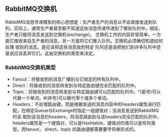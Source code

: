 ## RabbitMQ交换机

RabbitMQ消息传递模型的核心思想是：生产者生产的消息从不会直接发送到队列。实际上，通常生产者甚至都不知道这些消息传递传递到了哪些队列中。相反，生产者只能将消息发送到交换机(exchange)。
交换机工作的内容非常简单，一方面它接收来自生产者的消息，另一方面将它们推入队列。交换机必须确切知道如何处理 收到的消息。是应该把这些消息放到特定 队列还是说把他们到许多队列中还是说应该丢弃它们。这由交换机的类型来决定。

### RabbitMQ交换机类型

- Fanout：将接收到的消息广播到与它绑定的所有队列中。
- Direct：将接收到的消息转发到与特定路由键完全匹配的队列中。
- Topic：将接收到的消息转发到与特定路由键可以匹配的队列中。*(星号)可以代替一个单词，#(井号)可以替代零个或多个单词。
- Headers：不处理路由键。而是根据发送的消息内容中的headers属性进行匹配。在绑定Queue与Exchange时指定一组键值对；当消息发送到RabbitMQ时会
  取到该消息的headers，将消息路由到与该headers完全匹配的队列中，headers属性是一个键值对，可以是Hashtable，键值对的值可以是任何类型。而fanout， direct，topic 的路由键都需要要字符串形式的。